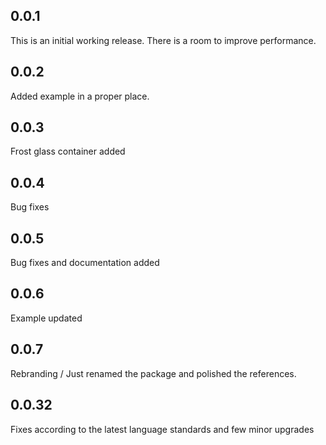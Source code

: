 ## 0.0.1
This is an initial working release. There is a room to improve performance. 
## 0.0.2
Added example in a proper place. 
## 0.0.3
Frost glass container added
## 0.0.4
Bug fixes
## 0.0.5
Bug fixes and documentation added
## 0.0.6
Example updated
## 0.0.7
Rebranding / Just renamed the package and polished the references.
## 0.0.32
Fixes according to the latest language standards and few minor upgrades